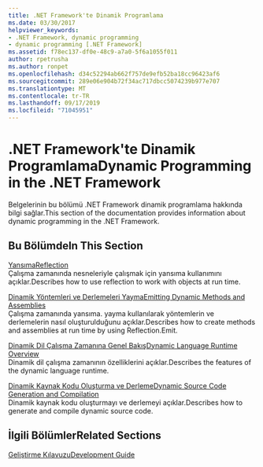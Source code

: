 ```yaml
---
title: .NET Framework'te Dinamik Programlama
ms.date: 03/30/2017
helpviewer_keywords:
- .NET Framework, dynamic programming
- dynamic programming [.NET Framework]
ms.assetid: f78ec137-df0e-48c9-a7a0-5f6a1055f011
author: rpetrusha
ms.author: ronpet
ms.openlocfilehash: d34c52294ab662f757de9efb52ba18cc96423af6
ms.sourcegitcommit: 289e06e904b72f34ac717dbcc5074239b977e707
ms.translationtype: MT
ms.contentlocale: tr-TR
ms.lasthandoff: 09/17/2019
ms.locfileid: "71045951"
---
```

# <a name="dynamic-programming-in-the-net-framework"></a><span data-ttu-id="43815-102">.NET Framework'te Dinamik Programlama</span><span class="sxs-lookup"><span data-stu-id="43815-102">Dynamic Programming in the .NET Framework</span></span>
<span data-ttu-id="43815-103">Belgelerinin bu bölümü .NET Framework dinamik programlama hakkında bilgi sağlar.</span><span class="sxs-lookup"><span data-stu-id="43815-103">This section of the documentation provides information about dynamic programming in the .NET Framework.</span></span>  
  
## <a name="in-this-section"></a><span data-ttu-id="43815-104">Bu Bölümde</span><span class="sxs-lookup"><span data-stu-id="43815-104">In This Section</span></span>  
 [<span data-ttu-id="43815-105">Yansıma</span><span class="sxs-lookup"><span data-stu-id="43815-105">Reflection</span></span>](reflection.md)  
 <span data-ttu-id="43815-106">Çalışma zamanında nesneleriyle çalışmak için yansıma kullanımını açıklar.</span><span class="sxs-lookup"><span data-stu-id="43815-106">Describes how to use reflection to work with objects at run time.</span></span>  
  
 [<span data-ttu-id="43815-107">Dinamik Yöntemleri ve Derlemeleri Yayma</span><span class="sxs-lookup"><span data-stu-id="43815-107">Emitting Dynamic Methods and Assemblies</span></span>](emitting-dynamic-methods-and-assemblies.md)  
 <span data-ttu-id="43815-108">Çalışma zamanında yansıma. yayma kullanılarak yöntemlerin ve derlemelerin nasıl oluşturulduğunu açıklar.</span><span class="sxs-lookup"><span data-stu-id="43815-108">Describes how to create methods and assemblies at run time by using Reflection.Emit.</span></span>  
  
 [<span data-ttu-id="43815-109">Dinamik Dil Çalışma Zamanına Genel Bakış</span><span class="sxs-lookup"><span data-stu-id="43815-109">Dynamic Language Runtime Overview</span></span>](dynamic-language-runtime-overview.md)  
 <span data-ttu-id="43815-110">Dinamik dil çalışma zamanının özelliklerini açıklar.</span><span class="sxs-lookup"><span data-stu-id="43815-110">Describes the features of the dynamic language runtime.</span></span>  
  
 [<span data-ttu-id="43815-111">Dinamik Kaynak Kodu Oluşturma ve Derleme</span><span class="sxs-lookup"><span data-stu-id="43815-111">Dynamic Source Code Generation and Compilation</span></span>](dynamic-source-code-generation-and-compilation.md)  
 <span data-ttu-id="43815-112">Dinamik kaynak kodu oluşturmayı ve derlemeyi açıklar.</span><span class="sxs-lookup"><span data-stu-id="43815-112">Describes how to generate and compile dynamic source code.</span></span>  
  
## <a name="related-sections"></a><span data-ttu-id="43815-113">İlgili Bölümler</span><span class="sxs-lookup"><span data-stu-id="43815-113">Related Sections</span></span>  
 [<span data-ttu-id="43815-114">Geliştirme Kılavuzu</span><span class="sxs-lookup"><span data-stu-id="43815-114">Development Guide</span></span>](../development-guide.md)  
